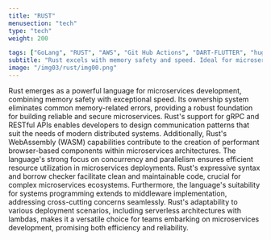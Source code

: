 ```yaml
---
title: "RUST"
menusection: "tech"
type: "tech"
weight: 200

tags: ["GoLang", "RUST", "AWS", "Git Hub Actions", "DART-FLUTTER", "hugo", "DOCKER", "K8S", "KAFKA", "ESP32"]
subtitle: "Rust excels with memory safety and speed. Ideal for microservices, supporting gRPC, REST, WASM, middleware, and lambdas, ensuring efficient development."
image: "/img03/rust/img00.png"
---
```

Rust emerges as a powerful language for microservices development, combining memory safety with exceptional speed. Its ownership system eliminates common memory-related errors, providing a robust foundation for building reliable and secure microservices. Rust&#39;s support for gRPC and RESTful APIs enables developers to design communication patterns that suit the needs of modern distributed systems. Additionally, Rust&#39;s WebAssembly (WASM) capabilities contribute to the creation of performant browser-based components within microservices architectures. The language&#39;s strong focus on concurrency and parallelism ensures efficient resource utilization in microservices deployments. Rust&#39;s expressive syntax and borrow checker facilitate clean and maintainable code, crucial for complex microservices ecosystems. Furthermore, the language&#39;s suitability for systems programming extends to middleware implementation, addressing cross-cutting concerns seamlessly. Rust&#39;s adaptability to various deployment scenarios, including serverless architectures with lambdas, makes it a versatile choice for teams embarking on microservices development, promising both efficiency and reliability.
